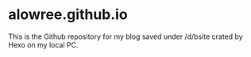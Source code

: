 # alowree.github.io

This is the Github repository for my blog saved under /d/bsite crated by Hexo on my local PC. 
